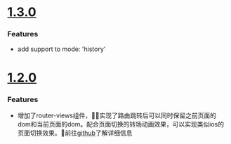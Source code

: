 # [1.3.0](2018-12-29)

### Features
- add support to mode: 'history'


# [1.2.0](2018-12-28)

### Features
- 增加了router-views组件，实现了路由跳转后可以同时保留之前页面的dom和当前页面的dom。配合页面切换的转场动画效果，可以实现类似ios的页面切换效果。前往[github](https://github.com/ideacome-frontend/vue-router/tree/dev/examples/router-views)了解详细信息

